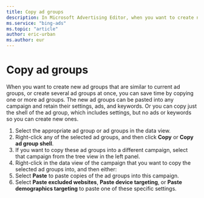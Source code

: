 ```yaml
---
title: Copy ad groups
description: In Microsoft Advertising Editor, when you want to create new ad groups that are similar to current ad groups, or create several ad groups at once, you can save time by copying one or more ad groups.
ms.service: "bing-ads"
ms.topic: "article"
author: eric-urban
ms.author: eur
---
```


# Copy ad groups

When you want to create new ad groups that are similar to current ad groups, or create several ad groups at once, you can save time by copying one or more ad groups. The new ad groups can be pasted into any campaign and retain their settings, ads, and keywords.   Or you can copy just the shell of the ad group, which includes settings, but no ads or keywords so you can create new ones.

1. Select the appropriate ad group or ad groups in the data view.
1. Right-click any of the selected ad groups, and then click **Copy** or **Copy ad group shell**.
1. If you want to copy these ad groups into a different campaign, select that campaign from the tree view in the left panel.
1. Right-click in the data view of the campaign that you want to copy the selected ad groups into, and then either:
  1. Select **Paste** to paste copies of the ad groups into this campaign.
  1. Select **Paste excluded websites**, **Paste device targeting**, or **Paste demographics targeting** to paste one of these specific settings.


